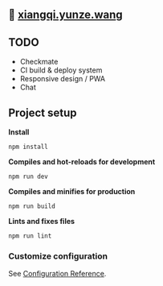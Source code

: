 ## 🚀 [xiangqi.yunze.wang](xiangqi.yunze.wang)

## TODO

- Checkmate
- CI build & deploy system
- Responsive design / PWA
- Chat

## Project setup

**Install**

```
npm install
```

**Compiles and hot-reloads for development**

```
npm run dev
```

**Compiles and minifies for production**

```
npm run build
```

**Lints and fixes files**

```
npm run lint
```

### Customize configuration

See [Configuration Reference](https://cli.vuejs.org/config/).
